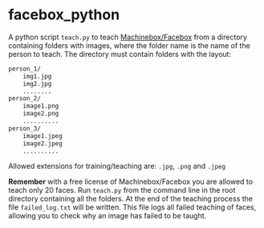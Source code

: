 # facebox_python
A python script `teach.py` to teach [Machinebox/Facebox](https://machinebox.io/) from a directory containing folders with images, where the folder name is the name of the person to teach. The directory must contain folders with the layout:

```bash
person_1/
    img1.jpg
    img2.jpg
    ........
person_2/
    image1.png
    image2.png
    ..........
person_3/
    image1.jpeg
    image2.jpeg
    ..........    
```
Allowed extensions for training/teaching are: `.jpg`, `.png` and `.jpeg`

**Remember** with a free license of Machinebox/Facebox you are allowed to teach only 20 faces.
Run `teach.py` from the command line in the root directory containing all the folders. At the end of the teaching process the file `failed_log.txt` will be written. This file logs all failed teaching of faces, allowing you to check why an image has failed to be taught.
